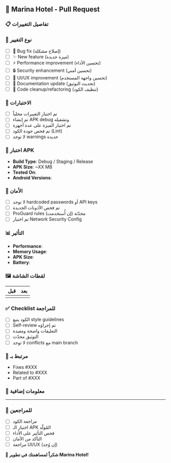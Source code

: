 ## 🏨 Marina Hotel - Pull Request

### 📋 **تفاصيل التغييرات**
<!-- أضف وصف مفصل للتغييرات التي تم إجراؤها -->

### 🎯 **نوع التغيير**
- [ ] 🐛 Bug fix (إصلاح مشكلة)
- [ ] ✨ New feature (ميزة جديدة)
- [ ] ⚡ Performance improvement (تحسين الأداء)
- [ ] 🔒 Security enhancement (تحسين أمني)
- [ ] 🎨 UI/UX improvement (تحسين واجهة المستخدم)
- [ ] 📖 Documentation update (تحديث التوثيق)
- [ ] 🧹 Code cleanup/refactoring (تنظيف الكود)

### 🧪 **الاختبارات**
- [ ] تم اختبار التغييرات محلياً
- [ ] تم إنشاء APK debug وتشغيله
- [ ] تم اختبار الميزة على عدة أجهزة
- [ ] تم فحص جودة الكود (Lint)
- [ ] لا توجد warnings جديدة

### 📱 **اختبار APK**
- **Build Type**: Debug / Staging / Release
- **APK Size**: ~XX MB
- **Tested On**: <!-- ذكر الأجهزة المُختبرة -->
- **Android Versions**: <!-- API levels مُختبرة -->

### 🔐 **الأمان**
- [ ] لا توجد hardcoded passwords أو API keys
- [ ] تم فحص الأذونات الجديدة
- [ ] ProGuard rules محدّثة (إن أُستخدمت)
- [ ] تم اختبار Network Security Config

### 📊 **التأثير**
- **Performance**: <!-- تحسين/لا تأثير/انخفاض -->  
- **Memory Usage**: <!-- تحسين/لا تأثير/زيادة -->
- **APK Size**: <!-- انخفاض/لا تأثير/زيادة -->
- **Battery**: <!-- تحسين/لا تأثير/استنزاف -->

### 🖼️ **لقطات الشاشة**
<!-- أضف صور قبل/بعد للتغييرات في UI -->
| قبل | بعد |
|-----|-----|
| <!-- صورة --> | <!-- صورة --> |

### ✅ **Checklist للمراجعة**
- [ ] الكود يتبع style guidelines
- [ ] Self-review تم إجراؤه
- [ ] التعليقات واضحة ومفيدة
- [ ] التوثيق محدّث
- [ ] لا توجد conflicts مع main branch

### 🔗 **مرتبط بـ**
<!-- أضف links للـ issues أو PRs ذات الصلة -->
- Fixes #XXX
- Related to #XXX
- Part of #XXX

### 🚀 **معلومات إضافية**
<!-- أي معلومات إضافية للمراجعين -->

---

### 📝 **للمراجعين**
- [ ] مراجعة الكود
- [ ] اختبار الـ APK المُولّد  
- [ ] فحص التأثير على الأداء
- [ ] التأكد من الأمان
- [ ] مراجعة UI/UX (إن وُجد)

**🏨 شكراً لمساهمتك في تطوير Marina Hotel!**